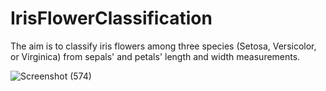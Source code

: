 # IrisFlowerClassification
The aim is to classify iris flowers among three species (Setosa, Versicolor, or Virginica) from sepals' and petals' length and width measurements.


![Screenshot (574)](https://user-images.githubusercontent.com/86241933/168415330-5b00ff0e-5d7d-4c26-8dab-041e821edb77.png)
